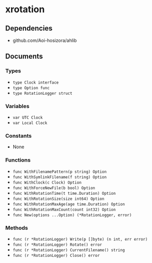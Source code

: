 # xrotation

## Dependencies

+ github.com/Aoi-hosizora/ahlib

## Documents

### Types

+ `type Clock interface`
+ `type Option func`
+ `type RotationLogger struct`

### Variables

+ `var UTC Clock`
+ `var Local Clock`

### Constants

+ None

### Functions

+ `func WithFilenamePattern(p string) Option`
+ `func WithSymlinkFilename(f string) Option`
+ `func WithClock(c Clock) Option`
+ `func WithForceNewFile(b bool) Option`
+ `func WithRotationTime(t time.Duration) Option`
+ `func WithRotationSize(size int64) Option`
+ `func WithRotationMaxAge(age time.Duration) Option`
+ `func WithRotationMaxCount(count int32) Option`
+ `func New(options ...Option) (*RotationLogger, error)`

### Methods

+ `func (r *RotationLogger) Write(p []byte) (n int, err error)`
+ `func (r *RotationLogger) Rotate() error`
+ `func (r *RotationLogger) CurrentFilename() string`
+ `func (r *RotationLogger) Close() error`

